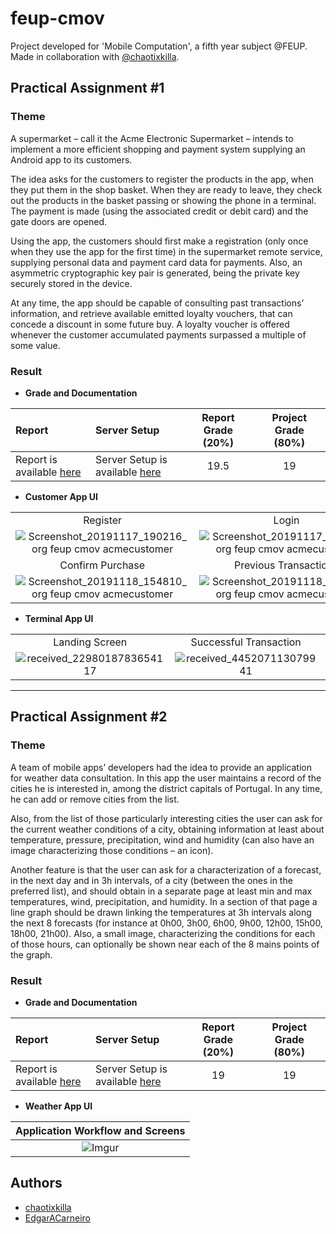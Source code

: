 # feup-cmov
Project developed for 'Mobile Computation', a fifth year subject @FEUP. Made in collaboration with [@chaotixkilla](https://github.com/chaotixkilla).

## Practical Assignment \#1

### Theme

A supermarket – call it the Acme Electronic Supermarket – intends to implement a more efficient shopping and payment system supplying an Android app to its customers.

The idea asks for the customers to register the products in the app, when they put them in the shop basket. When they are ready to leave, they check out the products in the basket passing or showing the phone in a terminal. The payment is made (using the associated credit or debit card) and the gate doors are opened.

Using the app, the customers should first make a registration (only once when they use the app for the first time) in the supermarket remote service, supplying personal data and payment card data for payments. Also, an asymmetric cryptographic key pair is generated, being the private key securely stored in the device.

At any time, the app should be capable of consulting past transactions’ information, and retrieve available emitted loyalty vouchers, that can concede a discount in some future buy. A loyalty voucher is offered whenever the customer accumulated payments surpassed a multiple of some value.

### Result

* __Grade and Documentation__

| Report | Server Setup | Report Grade (20%)| Project Grade (80%)|
|:- |:- |:-:|:-:|
| Report is available [here](https://github.com/EdgarACarneiro/feup-cmov/blob/master/AcmeSupermarket/docs/report.pdf) | Server Setup is available [here](https://github.com/EdgarACarneiro/feup-cmov/tree/master/AcmeSupermarket/server) | 19.5 | 19 |

* __Customer App UI__

| | | |
|:-:|:-:|:-:|
| Register | Login | Main Menu |
| ![Screenshot_20191117_190216_org feup cmov acmecustomer](https://user-images.githubusercontent.com/22712373/69869952-39188200-12a6-11ea-9133-f2597c448f09.jpg) | ![Screenshot_20191117_185602_org feup cmov acmecustomer](https://user-images.githubusercontent.com/22712373/69869951-39188200-12a6-11ea-9ea7-ea0d34653f76.jpg) | ![Screenshot_20191117_190939_org feup cmov acmecustomer](https://user-images.githubusercontent.com/22712373/69869953-39188200-12a6-11ea-9965-dfc85df80a61.jpg) |
| Confirm Purchase | Previous Transactions | Checkout |
| ![Screenshot_20191118_154810_org feup cmov acmecustomer](https://user-images.githubusercontent.com/22712373/69869955-39b11880-12a6-11ea-8ba3-b8f7b831cbc8.jpg) | ![Screenshot_20191118_154946_org feup cmov acmecustomer](https://user-images.githubusercontent.com/22712373/69869956-39b11880-12a6-11ea-86d8-e1fffce87a8b.jpg) | ![Screenshot_20191118_154708_org feup cmov acmecustomer](https://user-images.githubusercontent.com/22712373/69869954-39188200-12a6-11ea-8e6c-eae9cd8a7086.jpg) |

* __Terminal App UI__

| | | |
|:-:|:-:|:-:|
| Landing Screen | Successful Transaction | Error on Transaction | 
| ![received_2298018783654117](https://user-images.githubusercontent.com/22712373/69869950-387feb80-12a6-11ea-832c-b632882d11de.png) | ![received_445207113079941](https://user-images.githubusercontent.com/22712373/69869947-37e75500-12a6-11ea-9c3b-85cb00b57f4e.png) | ![received_458530121440994](https://user-images.githubusercontent.com/22712373/69869948-387feb80-12a6-11ea-9c82-87c68d9cca33.png) |

---

## Practical Assignment \#2

### Theme

A team of mobile apps’ developers had the idea to provide an application for weather data consultation.
In this app the user maintains a record of the cities he is interested in, among the district capitals of Portugal. In any time, he can add or remove cities from the list.

Also, from the list of those particularly interesting cities the user can ask for the current weather conditions of a city, obtaining information at least about temperature, pressure, precipitation, wind and humidity (can also have an image characterizing those conditions – an icon).

Another feature is that the user can ask for a characterization of a forecast, in the next day and in 3h intervals, of a city (between the ones in the preferred list), and should obtain in a separate page at least min and max temperatures, wind, precipitation, and humidity. In a section of that page a line graph should be drawn linking the temperatures at 3h intervals along the next 8 forecasts (for instance at 0h00, 3h00, 6h00, 9h00, 12h00, 15h00, 18h00, 21h00). Also, a small image, characterizing the conditions for each of those hours, can optionally be shown near each of the 8 mains points of the graph.

### Result

* __Grade and Documentation__

| Report | Server Setup | Report Grade (20%)| Project Grade (80%)|
|:- |:- |:-:|:-:|
| Report is available [here](https://github.com/EdgarACarneiro/feup-cmov/blob/master/AcmeSupermarket/docs/report.pdf) | Server Setup is available [here](https://github.com/EdgarACarneiro/feup-cmov/tree/master/AcmeSupermarket/server) | 19 | 19 |

* __Weather App UI__

| Application Workflow and Screens | 
|:-:|
| ![Imgur](https://i.imgur.com/yJfA38K.png)|

## Authors
* [chaotixkilla](https://github.com/chaotixkilla)
* [EdgarACarneiro](https://github.com/EdgarACarneiro)
